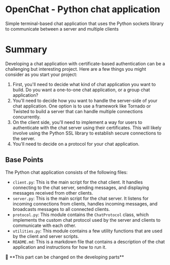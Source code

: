 # OpenChat - Python chat application 

Simple terminal-based chat application that uses the Python sockets library to communicate between a server and multiple clients

# Summary

Developing a chat application with certificate-based authentication can be a challenging but interesting project. Here are a few things you might consider as you start your project:

1. First, you'll need to decide what kind of chat application you want to build. Do you want a one-to-one chat application, or a group chat application?
2. You'll need to decide how you want to handle the server-side of your chat application. One option is to use a framework like Tornado or Twisted to build a server that can handle multiple connections concurrently. 
3. On the client side, you'll need to implement a way for users to authenticate with the chat server using their certificates. This will likely involve using the Python SSL library to establish secure connections to the server.
4. You'll need to decide on a protocol for your chat application.


## Base Points

The Python chat application consists of the following files:

- `client.py`: This is the main script for the chat client. It handles connecting to the chat server, sending messages, and displaying messages received from other clients.
- `server.py`: This is the main script for the chat server. It listens for incoming connections from clients, handles incoming messages, and broadcasts messages to all connected clients.
- `protocol.py`: This module contains the `ChatProtocol` class, which implements the custom chat protocol used by the server and clients to communicate with each other.
- `utilities.py`: This module contains a few utility functions that are used by the client and server scripts.
- `README.md`: This is a markdown file that contains a description of the chat application and instructions for how to run it.

<aside>
📢 **This part can be changed on the developing parts**

</aside>

